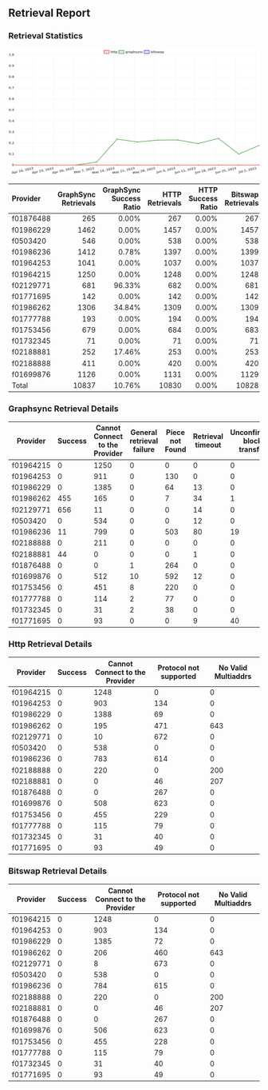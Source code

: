 ## Retrieval Report
### Retrieval Statistics
<img src="https://raw.githubusercontent.com/data-preservation-programs/filplus-checker-assets/main/filecoin-project/filecoin-plus-large-datasets/issues/1293/1688356114616.png"/>

| Provider  | GraphSync Retrievals | GraphSync Success Ratio | HTTP Retrievals | HTTP Success Ratio | Bitswap Retrievals | Bitswap Success Ratio |
| :-------- | -------------------: | ----------------------: | --------------: | -----------------: | -----------------: | --------------------: |
| f01876488 |                  265 |                   0.00% |             267 |              0.00% |                267 |                 0.00% |
| f01986229 |                 1462 |                   0.00% |            1457 |              0.00% |               1457 |                 0.00% |
| f0503420  |                  546 |                   0.00% |             538 |              0.00% |                538 |                 0.00% |
| f01986236 |                 1412 |                   0.78% |            1397 |              0.00% |               1399 |                 0.00% |
| f01964253 |                 1041 |                   0.00% |            1037 |              0.00% |               1037 |                 0.00% |
| f01964215 |                 1250 |                   0.00% |            1248 |              0.00% |               1248 |                 0.00% |
| f02129771 |                  681 |                  96.33% |             682 |              0.00% |                681 |                 0.00% |
| f01771695 |                  142 |                   0.00% |             142 |              0.00% |                142 |                 0.00% |
| f01986262 |                 1306 |                  34.84% |            1309 |              0.00% |               1309 |                 0.00% |
| f01777788 |                  193 |                   0.00% |             194 |              0.00% |                194 |                 0.00% |
| f01753456 |                  679 |                   0.00% |             684 |              0.00% |                683 |                 0.00% |
| f01732345 |                   71 |                   0.00% |              71 |              0.00% |                 71 |                 0.00% |
| f02188881 |                  252 |                  17.46% |             253 |              0.00% |                253 |                 0.00% |
| f02188888 |                  411 |                   0.00% |             420 |              0.00% |                420 |                 0.00% |
| f01699876 |                 1126 |                   0.00% |            1131 |              0.00% |               1129 |                 0.00% |
| Total     |                10837 |                  10.76% |           10830 |              0.00% |              10828 |                 0.00% |

### Graphsync Retrieval Details
| Provider  | Success | Cannot Connect to the Provider | General retrieval failure | Piece not Found | Retrieval timeout | Unconfirmed block transfer | No Valid Multiaddrs |
| --------- | ------- | ------------------------------ | ------------------------- | --------------- | ----------------- | -------------------------- | ------------------- |
| f01964215 | 0       | 1250                           | 0                         | 0               | 0                 | 0                          | 0                   |
| f01964253 | 0       | 911                            | 0                         | 130             | 0                 | 0                          | 0                   |
| f01986229 | 0       | 1385                           | 0                         | 64              | 13                | 0                          | 0                   |
| f01986262 | 455     | 165                            | 0                         | 7               | 34                | 1                          | 644                 |
| f02129771 | 656     | 11                             | 0                         | 0               | 14                | 0                          | 0                   |
| f0503420  | 0       | 534                            | 0                         | 0               | 12                | 0                          | 0                   |
| f01986236 | 11      | 799                            | 0                         | 503             | 80                | 19                         | 0                   |
| f02188888 | 0       | 211                            | 0                         | 0               | 0                 | 0                          | 200                 |
| f02188881 | 44      | 0                              | 0                         | 0               | 1                 | 0                          | 207                 |
| f01876488 | 0       | 0                              | 1                         | 264             | 0                 | 0                          | 0                   |
| f01699876 | 0       | 512                            | 10                        | 592             | 12                | 0                          | 0                   |
| f01753456 | 0       | 451                            | 8                         | 220             | 0                 | 0                          | 0                   |
| f01777788 | 0       | 114                            | 2                         | 77              | 0                 | 0                          | 0                   |
| f01732345 | 0       | 31                             | 2                         | 38              | 0                 | 0                          | 0                   |
| f01771695 | 0       | 93                             | 0                         | 0               | 9                 | 40                         | 0                   |

### Http Retrieval Details
| Provider  | Success | Cannot Connect to the Provider | Protocol not supported | No Valid Multiaddrs |
| --------- | ------- | ------------------------------ | ---------------------- | ------------------- |
| f01964215 | 0       | 1248                           | 0                      | 0                   |
| f01964253 | 0       | 903                            | 134                    | 0                   |
| f01986229 | 0       | 1388                           | 69                     | 0                   |
| f01986262 | 0       | 195                            | 471                    | 643                 |
| f02129771 | 0       | 10                             | 672                    | 0                   |
| f0503420  | 0       | 538                            | 0                      | 0                   |
| f01986236 | 0       | 783                            | 614                    | 0                   |
| f02188888 | 0       | 220                            | 0                      | 200                 |
| f02188881 | 0       | 0                              | 46                     | 207                 |
| f01876488 | 0       | 0                              | 267                    | 0                   |
| f01699876 | 0       | 508                            | 623                    | 0                   |
| f01753456 | 0       | 455                            | 229                    | 0                   |
| f01777788 | 0       | 115                            | 79                     | 0                   |
| f01732345 | 0       | 31                             | 40                     | 0                   |
| f01771695 | 0       | 93                             | 49                     | 0                   |

### Bitswap Retrieval Details
| Provider  | Success | Cannot Connect to the Provider | Protocol not supported | No Valid Multiaddrs |
| --------- | ------- | ------------------------------ | ---------------------- | ------------------- |
| f01964215 | 0       | 1248                           | 0                      | 0                   |
| f01964253 | 0       | 903                            | 134                    | 0                   |
| f01986229 | 0       | 1385                           | 72                     | 0                   |
| f01986262 | 0       | 206                            | 460                    | 643                 |
| f02129771 | 0       | 8                              | 673                    | 0                   |
| f0503420  | 0       | 538                            | 0                      | 0                   |
| f01986236 | 0       | 784                            | 615                    | 0                   |
| f02188888 | 0       | 220                            | 0                      | 200                 |
| f02188881 | 0       | 0                              | 46                     | 207                 |
| f01876488 | 0       | 0                              | 267                    | 0                   |
| f01699876 | 0       | 506                            | 623                    | 0                   |
| f01753456 | 0       | 455                            | 228                    | 0                   |
| f01777788 | 0       | 115                            | 79                     | 0                   |
| f01732345 | 0       | 31                             | 40                     | 0                   |
| f01771695 | 0       | 93                             | 49                     | 0                   |

